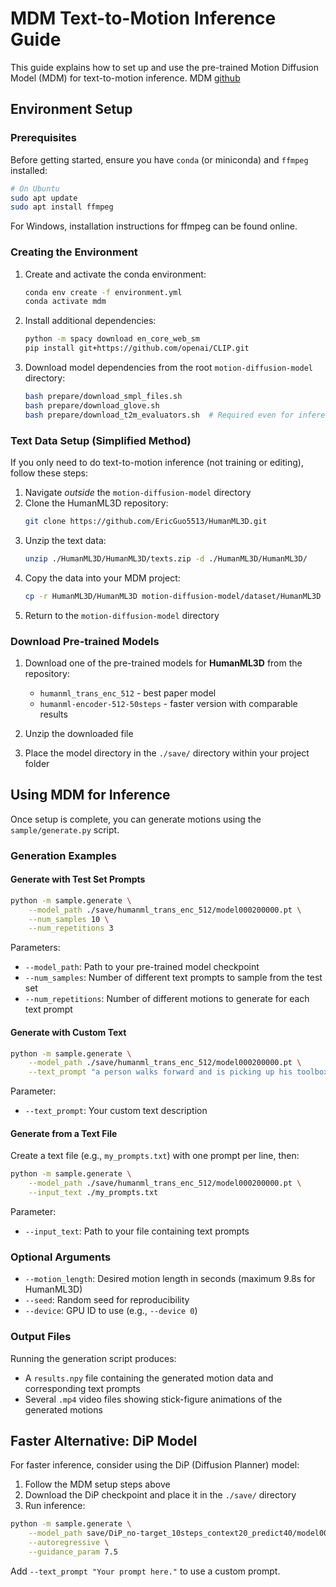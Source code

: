 # MDM Text-to-Motion Inference Guide

This guide explains how to set up and use the pre-trained Motion Diffusion Model (MDM) for text-to-motion inference. MDM [github](https://github.com/GuyTevet/motion-diffusion-model?tab=readme-ov-file)

## Environment Setup

### Prerequisites

Before getting started, ensure you have `conda` (or miniconda) and `ffmpeg` installed:

```bash
# On Ubuntu
sudo apt update
sudo apt install ffmpeg
```

For Windows, installation instructions for ffmpeg can be found online.

### Creating the Environment

1. Create and activate the conda environment:

   ```bash
   conda env create -f environment.yml
   conda activate mdm
   ```

2. Install additional dependencies:

   ```bash
   python -m spacy download en_core_web_sm
   pip install git+https://github.com/openai/CLIP.git
   ```

3. Download model dependencies from the root `motion-diffusion-model` directory:

   ```bash
   bash prepare/download_smpl_files.sh
   bash prepare/download_glove.sh
   bash prepare/download_t2m_evaluators.sh  # Required even for inference only
   ```

### Text Data Setup (Simplified Method)

If you only need to do text-to-motion inference (not training or editing), follow these steps:

1. Navigate *outside* the `motion-diffusion-model` directory
2. Clone the HumanML3D repository:
   ```bash
   git clone https://github.com/EricGuo5513/HumanML3D.git
   ```
3. Unzip the text data:
   ```bash
   unzip ./HumanML3D/HumanML3D/texts.zip -d ./HumanML3D/HumanML3D/
   ```
4. Copy the data into your MDM project:
   ```bash
   cp -r HumanML3D/HumanML3D motion-diffusion-model/dataset/HumanML3D
   ```
5. Return to the `motion-diffusion-model` directory

### Download Pre-trained Models

1. Download one of the pre-trained models for **HumanML3D** from the repository:
   - `humanml_trans_enc_512` - best paper model
   - `humanml-encoder-512-50steps` - faster version with comparable results

2. Unzip the downloaded file

3. Place the model directory in the `./save/` directory within your project folder

## Using MDM for Inference

Once setup is complete, you can generate motions using the `sample/generate.py` script.

### Generation Examples

#### Generate with Test Set Prompts

```bash
python -m sample.generate \
    --model_path ./save/humanml_trans_enc_512/model000200000.pt \
    --num_samples 10 \
    --num_repetitions 3
```

Parameters:
- `--model_path`: Path to your pre-trained model checkpoint
- `--num_samples`: Number of different text prompts to sample from the test set
- `--num_repetitions`: Number of different motions to generate for each text prompt

#### Generate with Custom Text

```bash
python -m sample.generate \
    --model_path ./save/humanml_trans_enc_512/model000200000.pt \
    --text_prompt "a person walks forward and is picking up his toolbox."
```

Parameter:
- `--text_prompt`: Your custom text description

#### Generate from a Text File

Create a text file (e.g., `my_prompts.txt`) with one prompt per line, then:

```bash
python -m sample.generate \
    --model_path ./save/humanml_trans_enc_512/model000200000.pt \
    --input_text ./my_prompts.txt
```

Parameter:
- `--input_text`: Path to your file containing text prompts

### Optional Arguments

- `--motion_length`: Desired motion length in seconds (maximum 9.8s for HumanML3D)
- `--seed`: Random seed for reproducibility
- `--device`: GPU ID to use (e.g., `--device 0`)

### Output Files

Running the generation script produces:
- A `results.npy` file containing the generated motion data and corresponding text prompts
- Several `.mp4` video files showing stick-figure animations of the generated motions

## Faster Alternative: DiP Model

For faster inference, consider using the DiP (Diffusion Planner) model:

1. Follow the MDM setup steps above
2. Download the DiP checkpoint and place it in the `./save/` directory
3. Run inference:

```bash
python -m sample.generate \
    --model_path save/DiP_no-target_10steps_context20_predict40/model000600343.pt \
    --autoregressive \
    --guidance_param 7.5
```

Add `--text_prompt "Your prompt here."` to use a custom prompt.
